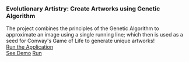 ### Evolutionary Artistry: Create Artworks using Genetic Algorithm 

The project combines the principles of the Genetic Algorithm to approximate an image using a single running line; which then is used as a seed for Conway's Game of Life to generate unique artworks! 
<br>
[Run the Application]()
<br>
[See Demo](https://www.youtube.com/embed/Fg6OHpA3eCE)
[Run]("https://evolutionary-artistry.streamlit.app/")
